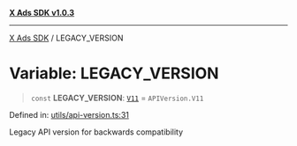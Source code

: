 [**X Ads SDK v1.0.3**](../README.md)

***

[X Ads SDK](../globals.md) / LEGACY\_VERSION

# Variable: LEGACY\_VERSION

> `const` **LEGACY\_VERSION**: [`V11`](../enumerations/APIVersion.md#v11) = `APIVersion.V11`

Defined in: [utils/api-version.ts:31](https://github.com/kage1020/x-ads-sdk/blob/main/src/utils/api-version.ts#L31)

Legacy API version for backwards compatibility
